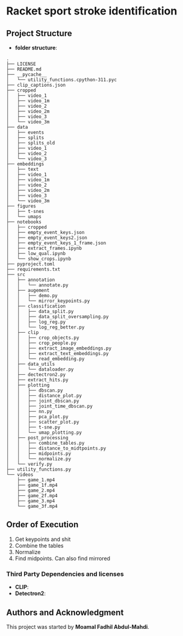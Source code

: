 # Racket sport stroke identification

## Project Structure

- **folder structure**:

```plaintext
.
├── LICENSE
├── README.md
├── __pycache__
│   └── utility_functions.cpython-311.pyc
├── clip_captions.json
├── cropped
│   ├── video_1
│   ├── video_1m
│   ├── video_2
│   ├── video_2m
│   ├── video_3
│   └── video_3m
├── data
│   ├── events
│   ├── splits
│   ├── splits_old
│   ├── video_1
│   ├── video_2
│   └── video_3
├── embeddings
│   ├── text
│   ├── video_1
│   ├── video_1m
│   ├── video_2
│   ├── video_2m
│   ├── video_3
│   └── video_3m
├── figures
│   ├── t-snes
│   └── umaps
├── notebooks
│   ├── cropped
│   ├── empty_event_keys.json
│   ├── empty_event_keys2.json
│   ├── empty_event_keys_1_frame.json
│   ├── extract_frames.ipynb
│   ├── low_qual.ipynb
│   └── show_crops.ipynb
├── pyproject.toml
├── requirements.txt
├── src
│   ├── annotation
│   │   └── annotate.py
│   ├── augement
│   │   ├── demo.py
│   │   └── mirror_keypoints.py
│   ├── classification
│   │   ├── data_split.py
│   │   ├── data_split_oversampling.py
│   │   ├── log_reg.py
│   │   └── log_reg_better.py
│   ├── clip
│   │   ├── crop_objects.py
│   │   ├── crop_people.py
│   │   ├── extract_image_embeddings.py
│   │   ├── extract_text_embeddings.py
│   │   └── read_embedding.py
│   ├── data_utils
│   │   └── dataloader.py
│   ├── dectectron2.py
│   ├── extract_hits.py
│   ├── plotting
│   │   ├── dbscan.py
│   │   ├── distance_plot.py
│   │   ├── joint_dbscan.py
│   │   ├── joint_time_dbscan.py
│   │   ├── nn.py
│   │   ├── pca_plot.py
│   │   ├── scatter_plot.py
│   │   ├── t-sne.py
│   │   └── umap_plotting.py
│   ├── post_processing
│   │   ├── combine_tables.py
│   │   ├── distance_to_midtpoints.py
│   │   ├── midpoints.py
│   │   └── normalize.py
│   └── verify.py
├── utility_functions.py
└── videos
    ├── game_1.mp4
    ├── game_1f.mp4
    ├── game_2.mp4
    ├── game_2f.mp4
    ├── game_3.mp4
    └── game_3f.mp4
```

## Order of Execution
1. Get keypoints and shit
2. Combine the tables
3. Normalize
4. Find midpoints. Can also find mirrored


### Third Party Dependencies and licenses

- **CLIP**:
- **Detectron2**:

## Authors and Acknowledgment

This project was started by **Moamal Fadhil Abdul-Mahdi**.